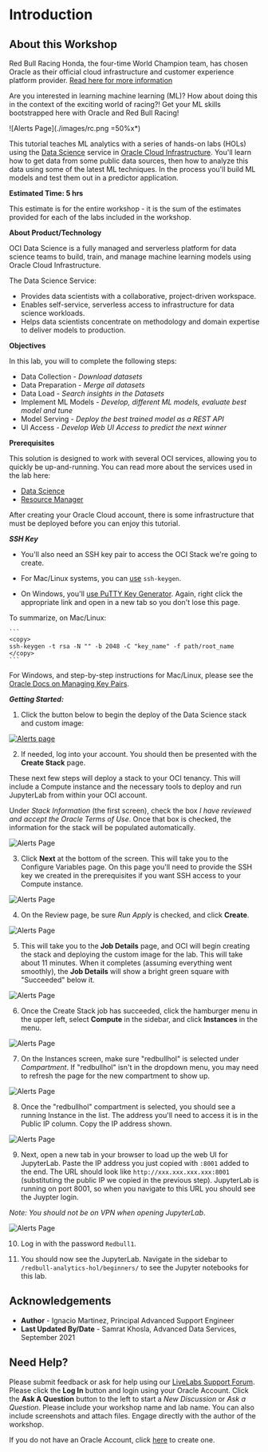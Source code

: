 # Introduction

## About this Workshop

Red Bull Racing Honda, the four-time World Champion team, has chosen Oracle as their official cloud infrastructure and customer experience platform provider. [Read here for more information](https://www.oracle.com/redbullracing/)

Are you interested in learning machine learning (ML)? How about doing this in the context of the exciting world of racing?! Get your ML skills bootstrapped here with Oracle and Red Bull Racing! 

![Alerts Page](./images/rc.png =50%x*)

This tutorial teaches ML analytics with a series of hands-on labs (HOLs) using the [Data Science](https://docs.oracle.com/en-us/iaas/data-science/using/data-science.htm) service in [Oracle Cloud Infrastructure](https://cloud.oracle.com/). You'll learn how to get data from some public data sources, then how to analyze this data using some of the latest ML techniques. In the process you'll build ML models and test them out in a predictor application.


<b> Estimated Time: 5 hrs  </b>

  This estimate is for the entire workshop - it is the sum of the estimates provided for each of the labs included in the workshop.

<b> About Product/Technology </b>

  OCI Data Science is a fully managed and serverless platform for data science teams to build, train, and manage machine learning models using Oracle Cloud Infrastructure.

  The Data Science Service:

  * Provides data scientists with a collaborative, project-driven workspace.
  * Enables self-service, serverless access to infrastructure for data science workloads.
  * Helps data scientists concentrate on methodology and domain expertise to deliver models to production.



  [](youtube:WWyM432VPQY)

<b>Objectives</b>


  In this lab, you will to complete the following steps:
  * Data Collection - <i> Download datasets </i>
  * Data Preparation - <i> Merge all datasets </i>
  * Data Load - <i> Search insights in the Datasets </i>
  * Implement ML Models - <i> Develop, different ML models, evaluate best model and tune </i>
  * Model Serving - <i> Deploy the best trained model as a REST API </i>
  * UI Access - <i> Develop Web UI Access to predict the next winner </i>

<b> Prerequisites </b>

  This solution is designed to work with several OCI services, allowing you to quickly be up-and-running. You can read more about the services used in the lab here:
  * [Data Science](https://docs.oracle.com/en-us/iaas/data-science/using/data-science.htm)
  * [Resource Manager](https://docs.oracle.com/en-us/iaas/Content/ResourceManager/Concepts/landing.htm)

After creating your Oracle Cloud account, there is some infrastructure that must be deployed before you can enjoy this tutorial. 

***SSH Key***

  * You'll also need an SSH key pair to access the OCI Stack we're going to create. 

  * For Mac/Linux systems, you can [use](https://docs.oracle.com/en-us/iaas/Content/Compute/Tasks/managingkeypairs.htm#ariaid-title4) ```ssh-keygen```. 

  * On Windows, you'll [use PuTTY Key Generator](https://docs.oracle.com/en-us/iaas/Content/Compute/Tasks/managingkeypairs.htm#ariaid-title5). Again, right click the  appropriate link and open in a new tab so you don't lose this page.

  To summarize, on Mac/Linux:

    ```
    <copy>
    ssh-keygen -t rsa -N "" -b 2048 -C "key_name" -f path/root_name
    </copy>
    ``` 

  For Windows, and step-by-step instructions for Mac/Linux, please see the [Oracle Docs on Managing Key Pairs](https://docs.oracle.com/en-us/iaas/Content/Compute/Tasks/managingkeypairs.htm#Managing_Key_Pairs_on_Linux_Instances).



***Getting Started:***

1. Click the button below to begin the deploy of the Data Science stack and custom image:

  [![Alerts page](./images/deploy.jpeg " ")](https://cloud.oracle.com/resourcemanager/stacks/create?region=home&zipUrl=https://github.com/oracle-devrel/redbull-analytics-hol/releases/latest/download/redbull-analytics-hol-latest.zip)

2. If needed, log into your account. You should then be presented with the **Create Stack** page.

  These next few steps will deploy a stack to your OCI tenancy. This will include a Compute instance and the necessary tools to deploy and run JupyterLab from within your OCI account.

  Under _Stack Information_ (the first screen), check the box _I have reviewed and accept the Oracle Terms of Use_. Once that box is checked, the information for the stack will be populated automatically.

  ![Alerts Page](./images/rm-1.jpeg)

3. Click **Next** at the bottom of the screen. This will take you to the Configure Variables page. On this page you'll need to provide the SSH key we created in the prerequisites if you want SSH access to your Compute instance.

  ![Alerts Page](./images/rm-2.jpeg)

4. On the Review page, be sure _Run Apply_ is checked, and click **Create**.

  ![Alerts Page](./images/rm-3.jpeg)

5. This will take you to the **Job Details** page, and OCI will begin creating the stack and deploying the custom image for the lab. This will take about 11 minutes. When it completes (assuming everything went smoothly), the **Job Details** will show a bright green square with "Succeeded" below it.

  ![Alerts Page](./images/rm-4.jpeg)

6. Once the Create Stack job has succeeded, click the hamburger menu in the upper left, select **Compute** in the sidebar, and click **Instances** in the menu.

  ![Alerts Page](./images/rm-5.jpeg)

7. On the Instances screen, make sure "redbullhol" is selected under _Compartment_. If "redbullhol" isn't in the dropdown menu, you may need to refresh the page for the new compartment to show up.

  ![Alerts Page](./images/rm-6.jpeg)

8. Once the "redbullhol" compartment is selected, you should see a running Instance in the list. The address you'll need to access it is in the Public IP column. Copy the IP address shown.

  ![Alerts Page](./images/rm-7.jpeg)

9. Next, open a new tab in your browser to load up the web UI for JupyterLab. Paste the IP address you just copied with     ```:8001``` added to the end. The URL should look like ``` http://xxx.xxx.xxx.xxx:8001 ``` (substituting the public IP we   copied in the previous step). JupyterLab is running on port 8001, so when you navigate to this URL you should see the Juypter login.

  _Note: You should not be on VPN when opening JupyterLab_.

  ![Alerts Page](./images/rm-8.jpeg)

10. Log in with the password ```Redbull1```.

11. You should now see the JupyterLab. Navigate in the sidebar to ```/redbull-analytics-hol/beginners/``` to see the Jupyter notebooks for this lab.


## Acknowledgements
* **Author** - Ignacio Martinez, Principal Advanced Support Engineer
* **Last Updated By/Date** - Samrat Khosla, Advanced Data Services, September 2021

## Need Help?
Please submit feedback or ask for help using our [LiveLabs Support Forum](https://community.oracle.com/tech/developers/categories/livelabsdiscussions). Please click the **Log In** button and login using your Oracle Account. Click the **Ask A Question** button to the left to start a *New Discussion* or *Ask a Question*.  Please include your workshop name and lab name.  You can also include screenshots and attach files.  Engage directly with the author of the workshop.

If you do not have an Oracle Account, click [here](https://profile.oracle.com/myprofile/account/create-account.jspx) to create one.
